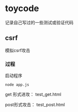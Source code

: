 toycode
=======

记录自己写过的一些测试或验证代码

## csrf

模拟csrf攻击

### 过程

启动程序
```
node app.js
```
get 形式进攻： test_get.html

post形式攻击： test_post.html



